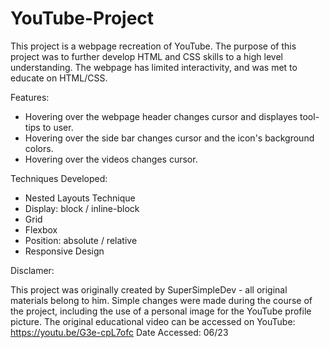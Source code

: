 # YouTube-Project
This project is a webpage recreation of YouTube. The purpose of this project was to further develop HTML and CSS skills
to a high level understanding. The webpage has limited interactivity, and was met to educate on HTML/CSS. 

Features:
  - Hovering over the webpage header changes cursor and displayes tool-tips to user. 
  - Hovering over the side bar changes cursor and the icon's background colors. 
  - Hovering over the videos changes cursor.

Techniques Developed:
  - Nested Layouts Technique
  - Display: block / inline-block
  - Grid
  - Flexbox
  - Position: absolute / relative
  - Responsive Design
 
 Disclamer:
 
  This project was originally created by SuperSimpleDev - all original materials belong to him. Simple changes were made
  during the course of the project, including the use of a personal image for the YouTube profile picture.
  The original educational video can be accessed on YouTube: https://youtu.be/G3e-cpL7ofc
  Date Accessed: 06/23
